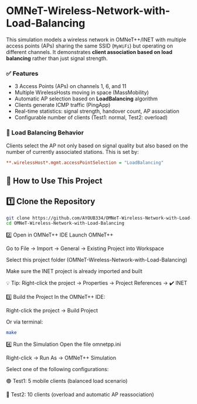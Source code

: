 # OMNeT-Wireless-Network-with-Load-Balancing
This simulation models a wireless network in OMNeT++/INET with multiple access points (APs) sharing the same SSID (`MyWiFi`) but operating on different channels. It demonstrates **client association based on load balancing** rather than just signal strength.

### ✅ Features
- 3 Access Points (APs) on channels 1, 6, and 11
- Multiple WirelessHosts moving in space (MassMobility)
- Automatic AP selection based on **LoadBalancing** algorithm
- Clients generate ICMP traffic (PingApp)
- Real-time statistics: signal strength, handover count, AP association
- Configurable number of clients (Test1: normal, Test2: overload)

### 🔄 Load Balancing Behavior
Clients select the AP not only based on signal quality but also based on the number of currently associated stations. This is set by:

```ini
**.wirelessHost*.mgmt.accessPointSelection = "LoadBalancing"
```

## 🧪 How to Use This Project


## 1️⃣ Clone the Repository
```bash
git clone https://github.com/AYOUB334/OMNeT-Wireless-Network-with-Load-Balancing.git
cd OMNeT-Wireless-Network-with-Load-Balancing
```
2️⃣ Open in OMNeT++ IDE
Launch OMNeT++

Go to File → Import → General → Existing Project into Workspace

Select this project folder (OMNeT-Wireless-Network-with-Load-Balancing)

Make sure the INET project is already imported and built

💡 Tip: Right-click the project → Properties → Project References → ✔️ INET

3️⃣ Build the Project
In the OMNeT++ IDE:

Right-click the project → Build Project

Or via terminal:

```bash
make
```
4️⃣ Run the Simulation
Open the file omnetpp.ini

Right-click → Run As → OMNeT++ Simulation

Select one of the following configurations:

🟢 Test1: 5 mobile clients (balanced load scenario)

🔴 Test2: 10 clients (overload and automatic AP reassociation)
